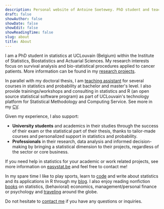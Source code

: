 ```yaml
---
description: Personal website of Antoine Soetewey. PhD student and teaching assistant in statistics at UCLouvain
draft: false
showAuthor: false
showDate: false
showEdit: false
showReadingTime: false
slug: about
title: About
---
```


I am a PhD student in statistics at UCLouvain (Belgium) within the Institute of Statistics, Biostatistics and Actuarial Sciences. My research interests focus on survival analysis and bio-statistical procedures applied to cancer patients. More information can be found in my [research projects](/research/).

In parallel with my doctoral thesis, I am [teaching assistant](/teaching/) for several courses in statistics and probability at bachelor and master's level. I also provide trainings/workshops and consulting in statistics and R (an open source statistical software program) as part of UCLouvain's technology platform for Statistical Methodology and Computing Service. See more in my [CV](/cv.pdf).

Given my experience, I also support:

- **University students** and academics in their studies through the success of their exam or the statistical part of their thesis, thanks to tailor-made courses and personalized support in statistics and probability.
- **Professionals** in their research, data analysis and informed decision-making by bringing a statistical dimension to their projects, regardless of the sector or core business.

If you need help in statistics for your academic or work related projects, see more information on [easystat.be](https://easystat.be/) and feel free to contact me!

In my spare time I like to play sports, learn to [code](/software/) and write about statistics and its applications in R through my [blog](https://statsandr.com/). I also enjoy reading nonfiction [books](/files/booklist.html) on statistics, (behavioral) economics, management/personal finance or psychology and [traveling](/files/visited-places.html) around the globe.

Do not hesitate to [contact me](/contact/) if you have any questions or inquiries.
